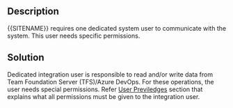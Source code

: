 ## Description

{{SITENAME}} requires one dedicated system user to communicate with the system. This user needs specific permissions. 

## Solution

Dedicated integration user is responsible to read and/or write data from Team Foundation Server (TFS)/Azure DevOps. For these operations, the user needs special permissions. Refer [User Previledges](../../../../connectors/team-foundation-server.md#user-privileges) section that explains what all permissions must be given to the integration user.

